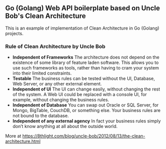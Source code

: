 ## Go (Golang) Web API boilerplate based on Uncle Bob's Clean Architecture

This is an example of implementation of Clean Architecture in Go (Golang) projects.

### Rule of Clean Architecture by Uncle Bob
 * **Independent of Frameworks** The architecture does not depend on the existence of some library of feature laden software. This allows you to use such frameworks as tools, rather than having to cram your system into their limited constraints.
 * **Testable** The business rules can be tested without the UI, Database, Web Server, or any other external element.
 * **Independent of UI** The UI can change easily, without changing the rest of the system. A Web UI could be replaced with a console UI, for example, without changing the business rules.
 * **Independent of Database** You can swap out Oracle or SQL Server, for Mongo, BigTable, CouchDB, or something else. Your business rules are not bound to the database.
 * **Independent of any external agency** In fact your business rules simply don’t know anything at all about the outside world.

More at
https://8thlight.com/blog/uncle-bob/2012/08/13/the-clean-architecture.html
